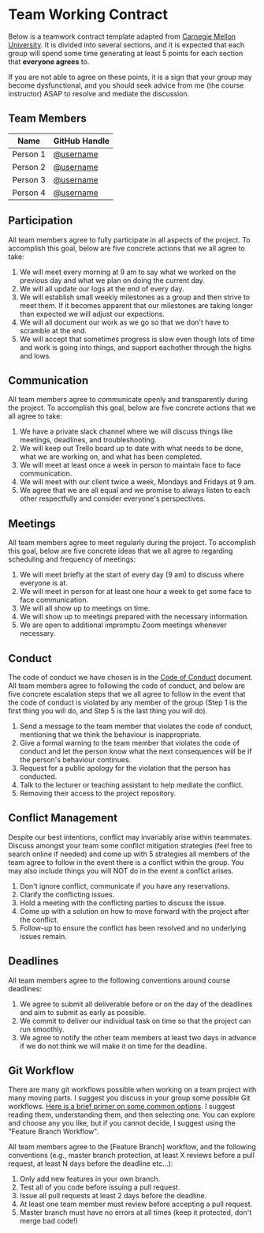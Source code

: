 # Team Working Contract

Below is a teamwork contract template adapted from [Carnegie Mellon University](https://www.cmu.edu/teaching/designteach/teach/instructionalstrategies/groupprojects/tools/index.html).
It is divided into several sections, and it is expected that each group will spend some time generating at least 5 points for each section that **everyone agrees** to. 

If you are not able to agree on these points, it is a sign that your group may become dysfunctional, and you should seek advice from me (the course instructor) ASAP to resolve and mediate the discussion.

## Team Members

| Name     | GitHub Handle                          |
|----------|----------------------------------------|
| Person 1 | [@username](https://github.com/firasm) |
| Person 2 | [@username](https://github.com/firasm) |
| Person 3 | [@username](https://github.com/firasm) |
| Person 4 | [@username](https://github.com/firasm) |

## Participation

All team members agree to fully participate in all aspects of the project.
To accomplish this goal, below are five concrete actions that we all agree to take:

1. We will meet every morning at 9 am to say what we worked on the previous day and what we plan on doing the current day. 
2. We will all update our logs at the end of every day. 
3. We will establish small weekly milestones as a group and then strive to meet them. If it becomes apparent that our milestones are taking longer than expected we will adjust our expections. 
4. We will all document our work as we go so that we don't have to scramble at the end. 
5. We will accept that sometimes progress is slow even though lots of time and work is going into things, and support eachother through the highs and lows. 

## Communication

All team members agree to communicate openly and transparently during the project.
To accomplish this goal, below are five concrete actions that we all agree to take:

1. We have a private slack channel where we will discuss things like meetings, deadlines, and troubleshooting. 
2. We will keep out Trello board up to date with what needs to be done, what we are working on, and what has been completed. 
3. We will meet at least once a week in person to maintain face to face communication. 
4. We will meet with our client twice a week, Mondays and Fridays at 9 am. 
5. We agree that we are all equal and we promise to always listen to each other respectfully and consider everyone's perspectives. 

## Meetings

All team members agree to meet regularly during the project.
To accomplish this goal, below are five concrete ideas that we all agree to regarding scheduling and frequency of meetings:


1. We will meet briefly at the start of every day (9 am) to discuss where everyone is at. 
2. We will meet in person for at least one hour a week to get some face to face communication. 
3. We will all show up to meetings on time. 
4. We will show up to meetings prepared with the necessary information. 
5. We are open to additional impromptu Zoom meetings whenever necessary. 

## Conduct

The code of conduct we have chosen is in the [Code of Conduct](./CODE_OF_CONDUCT.md) document.
All team members agree to following the code of conduct, and below are five concrete escalation steps that we all agree to follow in the event that the code of conduct is violated by any member of the group (Step 1 is the first thing you will do, and Step 5 is the last thing you will do).

1. Send a message to the team member that violates the code of conduct, mentioning that we think the behaviour is inappropriate.
2. Give a formal warning to the team member that violates the code of conduct and let the person know what the next consequences will be if the person's behaviour continues.
3. Request for a public apology for the violation that the person has conducted.
4. Talk to the lecturer or teaching assistant to help mediate the conflict.
5. Removing their access to the project repository.

## Conflict Management

Despite our best intentions, conflict may invariably arise within teammates.
Discuss amongst your team some conflict mitigation strategies (feel free to search online if needed) and come up with 5 strategies all members of the team agree to follow in the event there is a conflict within the group.
You may also include things you will NOT do in the event a conflict arises.

1. Don't ignore conflict, communicate if you have any reservations.
2. Clarify the conflicting issues.
3. Hold a meeting with the conflicting parties to discuss the issue.
4. Come up with a solution on how to move forward with the project after the conflict.
5. Follow-up to ensure the conflict has been resolved and no underlying issues remain.

## Deadlines

All team members agree to the following conventions around course deadlines:

1. We agree to submit all deliverable before or on the day of the deadlines and aim to submit as early as possible.
2. We commit to deliver our individual task on time so that the project can run smoothly.
3. We agree to notify the other team members at least two days in advance if we do not think we will make it on time for the deadline.

## Git Workflow

There are many git workflows possible when working on a team project with many moving parts.
I suggest you discuss in your group some possible Git workflows.
[Here is a brief primer on some common options](https://www.atlassian.com/git/tutorials/comparing-workflows).
I suggest reading them, understanding them, and then selecting one.
You can explore and choose any you like, but if you cannot decide, I suggest using the "Feature Branch Workflow".

All team members agree to the [Feature Branch] workflow, and the following conventions (e.g., master branch protection, at least X reviews before a pull request, at least N days before the deadline etc...):

1. Only add new features in your own branch. 
2. Test all of you code before issuing a pull request. 
3. Issue all pull requests at least 2 days before the deadline. 
4. At least one team member must review before accepting a pull request. 
5. Master branch must have no errors at all times (keep it protected, don't merge bad code!)
